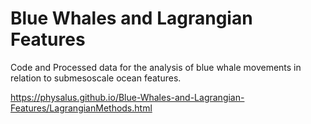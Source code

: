 # Blue Whales and Lagrangian Features
 Code and Processed data for the analysis of blue whale movements in relation to submesoscale ocean features.

https://physalus.github.io/Blue-Whales-and-Lagrangian-Features/LagrangianMethods.html